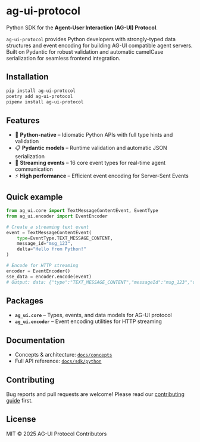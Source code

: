 # ag-ui-protocol

Python SDK for the **Agent-User Interaction (AG-UI) Protocol**.

`ag-ui-protocol` provides Python developers with strongly-typed data structures and event encoding for building AG-UI compatible agent servers. Built on Pydantic for robust validation and automatic camelCase serialization for seamless frontend integration.

## Installation

```bash
pip install ag-ui-protocol
poetry add ag-ui-protocol
pipenv install ag-ui-protocol
```

## Features

- 🐍 **Python-native** – Idiomatic Python APIs with full type hints and validation
- 📋 **Pydantic models** – Runtime validation and automatic JSON serialization
- 🔄 **Streaming events** – 16 core event types for real-time agent communication
- ⚡ **High performance** – Efficient event encoding for Server-Sent Events

## Quick example

```python
from ag_ui.core import TextMessageContentEvent, EventType
from ag_ui.encoder import EventEncoder

# Create a streaming text event
event = TextMessageContentEvent(
    type=EventType.TEXT_MESSAGE_CONTENT,
    message_id="msg_123",
    delta="Hello from Python!"
)

# Encode for HTTP streaming
encoder = EventEncoder()
sse_data = encoder.encode(event)
# Output: data: {"type":"TEXT_MESSAGE_CONTENT","messageId":"msg_123","delta":"Hello from Python!"}\n\n
```

## Packages

- **`ag_ui.core`** – Types, events, and data models for AG-UI protocol
- **`ag_ui.encoder`** – Event encoding utilities for HTTP streaming

## Documentation

- Concepts & architecture: [`docs/concepts`](https://docs.ag-ui.com/concepts/architecture)
- Full API reference: [`docs/sdk/python`](https://docs.ag-ui.com/sdk/python/core/overview)

## Contributing

Bug reports and pull requests are welcome! Please read our [contributing guide](https://docs.ag-ui.com/development/contributing) first.

## License

MIT © 2025 AG-UI Protocol Contributors
